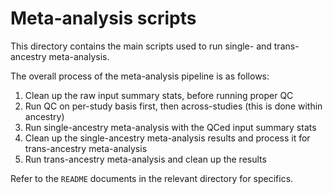 # Meta-analysis scripts

This directory contains the main scripts used to run single- and trans-ancestry
meta-analysis.

The overall process of the meta-analysis pipeline is as follows:
1. Clean up the raw input summary stats, before running proper QC
1. Run QC on per-study basis first, then across-studies (this is done within ancestry)
1. Run single-ancestry meta-analysis with the QCed input summary stats
1. Clean up the single-ancestry meta-analysis results and process it for trans-ancestry meta-analysis
1. Run trans-ancestry meta-analysis and clean up the results

Refer to the `README` documents in the relevant directory for specifics.


